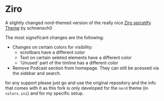 # Ziro

A slightly changed nord-themed version of the really nice [Ziro spicetify Theme](https://github.com/schnensch0/ziro) by schnensch0

The most signoficant changes are the following:
- Changes on certain colors for visibility:
  - scrollbars have a different color
  - Text on certain seleted elements have a different color
  - 'Unused' part of the timline has a different color
- Remove Podcast section from homepage. They can still be acessed via the sidebar and search. 

for any support please just go and use the original repository and the info that comes with it as this fork is only developed for the `nord` theme (in `colors.ini`) and for my specific setup.

